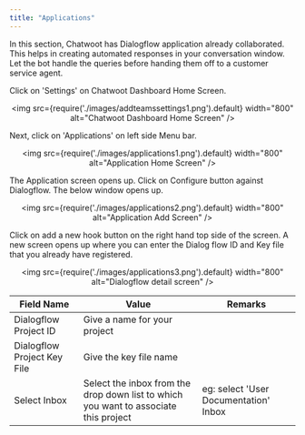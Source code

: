 ```yaml
---
title: "Applications"
---
```


In this section, Chatwoot has Dialogflow application already collaborated. This helps in creating automated responses in your conversation window. Let the bot handle the queries before handing them off to a customer service agent.  

Click on 'Settings' on Chatwoot Dashboard Home Screen.

<div align="center">

<img src={require('./images/addteamssettings1.png').default} width="800" alt="Chatwoot Dashboard Home Screen" />

</div>  

Next, click on 'Applications' on left side Menu bar. 

<div align="center">

<img src={require('./images/applications1.png').default} width="800" alt="Application Home Screen" />

</div>

The Application screen opens up. Click on Configure button against Dialogflow. The below window opens up.

<div align="center">

<img src={require('./images/applications2.png').default} width="800" alt="Application Add Screen" />

</div>

Click on add a new hook button on the right hand top side of the screen.
A new screen opens up where you can enter the Dialog flow ID and Key file that you already have registered.

<div align="center">

<img src={require('./images/applications3.png').default} width="800" alt="Dialogflow detail screen" />

</div>


| Field Name                  | Value                                                                                | Remarks                             |
|-----------------------------|--------------------------------------------------------------------------------------|-------------------------------------|
| Dialogflow Project ID       | Give a name for your project                                                         |                   |
| Dialogflow Project Key File | Give the key file name                                                               |                                     |
| Select Inbox                | Select the inbox from the drop down list to which you want to associate this project | eg: select 'User Documentation' Inbox |
